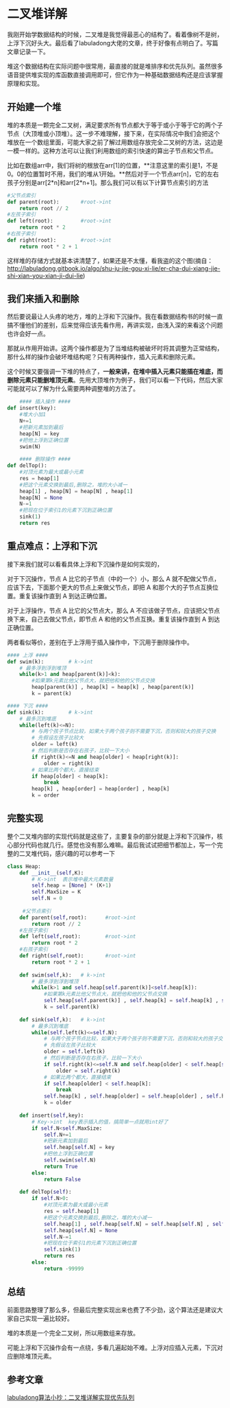 # 二叉堆详解

我刚开始学数据结构的时候，二叉堆是我觉得最恶心的结构了。看着像树不是树，上浮下沉好头大。最后看了labuladong大佬的文章，终于好像有点明白了。写篇文章记录一下。

堆这个数据结构在实际问题中很常用，最直接的就是堆排序和优先队列。虽然很多语音提供堆实现的库函数直接调用即可，但它作为一种基础数据结构还是应该掌握原理和实现。

## 开始建一个堆

堆的本质是一颗完全二叉树，满足要求所有节点都大于等于或小于等于它的两个子节点（大顶堆或小顶堆）。这一步不难理解，接下来，在实际情况中我们会把这个堆放在一个数组里面，可能大家之前了解过用数组存放完全二叉树的方法，这边是一模一样的。这种方法可以让我们利用数组的索引快速的算出子节点和父节点。

比如在数组arr中，我们将树的根放在arr[1]的位置，**注意这里的索引是1，不是0。0的位置暂时不用，我们的堆从1开始。**然后对于一个节点arr[n]，它的左右孩子分别是arr[2\*n]和arr[2\*n+1]。那么我们可以有以下计算节点索引的方法

```python
#父节点索引
def parent(root):		#root->int
	return root // 2
#左孩子索引
def left(root):			#root->int
	return root * 2
#右孩子索引
def right(root):		#root->int
	return root * 2 + 1
```

这样堆的存储方式就基本讲清楚了，如果还是不太懂，看我盗的这个图(摘自：http://labuladong.gitbook.io/algo/shu-ju-jie-gou-xi-lie/er-cha-dui-xiang-jie-shi-xian-you-xian-ji-dui-lie)


## 我们来插入和删除 
然后要说最让人头疼的地方，堆的上浮和下沉操作。我在看数据结构书的时候一直搞不懂他们的差别，后来觉得应该先看作用，再讲实现，由浅入深的来看这个问题也许会好一点。

那就从作用开始讲。这两个操作都是为了当堆结构被破坏时将其调整为正常结构，那什么样的操作会破坏堆结构呢？只有两种操作，插入元素和删除元素。

这个时候又要强调一下堆的特点了，**一般来讲，在堆中插入元素只能插在堆底，而删除元素只能删堆顶元素**。先用大顶堆作为例子，我们可以看一下代码，然后大家可能就可以了解为什么需要两种调整堆的方法了。

```python
	#### 插入操作 ####
def insert(key):
	#堆大小加1
	N+=1
	#把新元素加到最后
	heap[N] = key
	#把他上浮到正确位置
	swim(N)
	
	#### 删除操作 ####
def delTop():
	#对顶元素为最大或最小元素
	res = heap[1]
	#把这个元素交换到最后,删除之，堆的大小减一
	heap[1] , heap[N] = heap[N] , heap[1]
	heap[N] = None
	N-=1
	#把现在位于索引1的元素下沉到正确位置
	sink(1)
	return res
```

## 重点难点：上浮和下沉
接下来我们就可以看看具体上浮和下沉操作是如何实现的，

对于下沉操作，节点 A 比它的子节点（中的一个）小，那么 A 就不配做父节点，应该下去，下面那个更大的节点上来做父节点，即把 A 和那个大的子节点互换位置。重复该操作直到 A 到达正确位置。

对于上浮操作，节点 A 比它的父节点大，那么 A 不应该做子节点，应该把父节点换下来，自己去做父节点，即节点 A 和他的父节点互换。重复该操作直到 A 到达正确位置。

两者看似等价，差别在于上浮用于插入操作中，下沉用于删除操作中。

```Python
#### 上浮 ####
def swim(k):		# k->int
	# 最多浮到浮到堆顶
	while(k>1 and heap[parent(k)]<k):
		#如果第k元素比他父节点大，就把他和他的父节点交换
		heap[parent(k)] , heap[k] = heap[k] , heap[parent(k)]
		k = parent(k)

#### 下沉 ####
def sink(k):		# k->int
	# 最多沉到堆底
	while(left(k)<=N):
		# 与两个孩子节点比较，如果大于两个孩子则不需要下沉，否则和较大的孩子交换
		# 先假设左孩子比较大
		older = left(k)
		# 然后判断是否存在右孩子，比较一下大小
		if right(k)<=N and heap[older] < heap[right(k)]:
			older = right(k)
		# 如果比两个都大，直接结束
		if heap[older] < heap[k]:
			break
		heap[k] , heap[order] = heap[order] , heap[k]
		k = order
```
## 完整实现
整个二叉堆内部的实现代码就是这些了，主要复杂的部分就是上浮和下沉操作，核心部分代码也就几行。感觉也没有那么难嘛。最后我试试把细节都加上，写一个完整的二叉堆代码，感兴趣的可以参考一下

```Python
class Heap:
    def __init__(self,K):
        # K->int  表示堆中最大元素数量
        self.heap = [None] * (K+1)
        self.MaxSize = K
        self.N = 0
        
     #父节点索引
    def parent(self,root):		#root->int
        return root // 2
    #左孩子索引
    def left(self,root):		#root->int
        return root * 2
    #右孩子索引
    def right(self,root):		#root->int
        return root * 2 + 1   
    
    def swim(self,k):   # k->int
        # 最多浮到浮到堆顶
        while(k>1 and self.heap[self.parent(k)]<self.heap[k]):
            #如果第k元素比他父节点大，就把他和他的父节点交换
            self.heap[self.parent(k)] , self.heap[k] = self.heap[k] , self.heap[self.parent(k)]
            k = self.parent(k)
    
    def sink(self,k):   # k->int
        # 最多沉到堆底
        while(self.left(k)<=self.N):
            # 与两个孩子节点比较，如果大于两个孩子则不需要下沉，否则和较大的孩子交换
            # 先假设左孩子比较大
            older = self.left(k)
            # 然后判断是否存在右孩子，比较一下大小
            if self.right(k)<=self.N and self.heap[older] < self.heap[self.right(k)]:
                older = self.right(k)
            # 如果比两个都大，直接结束
            if self.heap[older] < self.heap[k]:
                break
            self.heap[k] , self.heap[older] = self.heap[older] , self.heap[k]
            k = older
    
    def insert(self,key):
        # Key->int  key表示插入的值，搞简单一点就用int好了
        if self.N<self.MaxSize:
            self.N+=1
            #把新元素加到最后
            self.heap[self.N] = key
            #把他上浮到正确位置
            self.swim(self.N)
            return True
        else:
            return False
    
    def delTop(self):
        if self.N>0:
            #对顶元素为最大或最小元素
            res = self.heap[1]
            #把这个元素交换到最后,删除之，堆的大小减一
            self.heap[1] , self.heap[self.N] = self.heap[self.N] , self.heap[1]
            self.heap[self.N] = None
            self.N-=1
            #把现在位于索引1的元素下沉到正确位置
            self.sink(1)
            return res
        else:
            return -99999
```

## 总结

前面思路整理了那么多，但最后完整实现出来也费了不少劲，这个算法还是建议大家自己实现一遍比较好。

堆的本质是一个完全二叉树，所以用数组来存放。

可能上浮和下沉操作会有一点绕，多看几遍起始不难。上浮对应插入元素，下沉对应删除堆顶元素。

## 参考文章

[labuladong算法小抄：二叉堆详解实现优先队列](http://labuladong.gitbook.io/algo/gao-pin-mian-shi-xi-lie/pan-duan-hui-wen-lian-biao)

